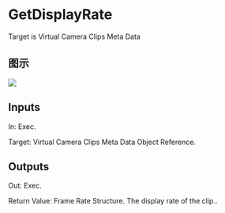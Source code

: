 # GetDisplayRate

Target is Virtual Camera Clips Meta Data

## 图示

![]($-20221218-18172286.png)

## Inputs

In: Exec.

Target: Virtual Camera Clips Meta Data Object Reference.  

## Outputs

Out: Exec.

Return Value: Frame Rate Structure. The display rate of the clip..


